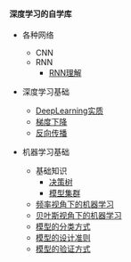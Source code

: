 #### 深度学习的自学库

* 各种网络
  * CNN
  * RNN
    * [RNN理解](./note/深度学习基础/各种网络/RNN/RNN理解.md)

* 深度学习基础
  * [DeepLearning实质](./note/深度学习基础/1_深入学习.md)
  * [梯度下降](./note/深度学习基础/2_梯度下降_神经网络学习.md)
  * [反向传播](./note/深度学习基础/3_BP.md)
* 机器学习基础
  * 基础知识
    * [决策树](./note/机器学习基础/基础/决策树.md)
    * [模型集群](./note/机器学习基础/基础/模型集群.md)
  * [频率视角下的机器学习](./note/机器学习基础/频率视角下的机器学习.md)
  * [贝叶斯视角下的机器学习](./note/机器学习基础/贝叶斯视角下的机器学习.md)
  * [模型的分类方式](./note/机器学习基础/模型的分类方式.md)
  * [模型的设计准则](./note/机器学习基础/模型的设计准则.md)
  * [模型的验证方式](./note/机器学习基础/模型的验证方式.md)

